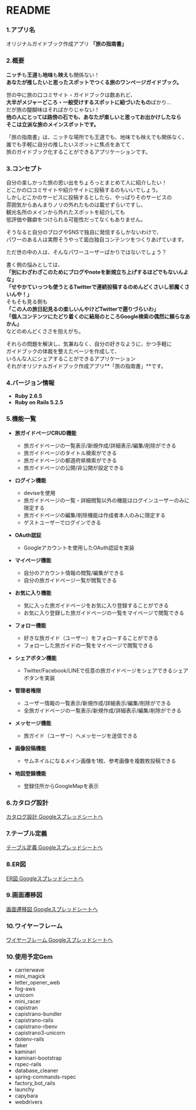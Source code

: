 # README

### 1.アプリ名

オリジナルガイドブック作成アプリ
**「旅の指南書」**



### 2.概要

**ニッチ**も**王道**も**地味**も**映え**も関係ない！  
**あなたが推したいと思ったスポットでつくる旅のワンページガイドブック。**

世の中に旅の口コミサイト・ガイドブックは数あれど、  
**大半がメジャーどころ・一般受けするスポットに紐づいたもの**ばかり…  
だが旅の醍醐味はそればかりじゃない！  
**他の人にとっては路傍の石でも、あなたが楽しいと思ってお出かけしたなら**  
**そこは立派な旅のメインスポットです。**

「旅の指南書」は、ニッチな場所でも王道でも、地味でも映えでも関係なく、  
誰でも手軽に自分の推したいスポットに焦点をあてて  
旅のガイドブック化することができるアプリケーションです。



### 3.コンセプト

自分の楽しかった旅の思い出をちょろっとまとめて人に紹介したい！  
どこかの口コミサイトや紹介サイトに投稿するのもいいでしょう。  
しかしどこかのサービスに投稿するとしたら、やっぱりそのサービスの  
雰囲気からあんまりノリの外れたものは載せずらいですし、  
観光名所のメインから外れたスポットを紹介しても  
低評価や難癖をつけられる可能性だってなくもありません。

そうなると自分のブログやSNSで独自に発信するしかないわけで、  
パワーのある人は実際そうやって面白独自コンテンツをつくりあげています。

ただ世の中の人は、そんなパワーユーザーばかりではないでしょう？

書く側の悩みとしては、  
**「別にわざわざこのためにブログやnoteを新規立ち上げするほどでもないんよな」**  
**「せやかていっつも使うとるTwitterで連続投稿するのめんどくさいし邪魔くさいんや！」**  
そもそも見る側も  
**「この人の旅日記見るの楽しいんやけどTwitterで遡りづらいわ」**  
**「個人コンテンツにたどり着くのに結局のところGoogle検索の偶然に頼らなあかん」**  
などのめんどくささを抱えがち。

それらの問題を解決し、気兼ねなく、自分の好きなように、かつ手軽に  
ガイドブックの体裁を整えたページを作成して、  
いろんな人にシェアすることができるアプリケーション  
それがオリジナルガイドブック作成アプリ**「旅の指南書」**です。



### 4.バージョン情報

- **Ruby 2.6.5**
- **Ruby on Rails 5.2.5**



### 5.機能一覧

- **旅ガイドページCRUD機能**
  - 旅ガイドページの一覧表示/新規作成/詳細表示/編集/削除ができる
  - 旅ガイドページのタイトル検索ができる
  - 旅ガイドページの都道府県検索ができる
  - 旅ガイドページの公開/非公開が設定できる


- **ログイン機能**
  - deviseを使用
  - 旅ガイドページの一覧・詳細閲覧以外の機能はログインユーザーのみに限定する
  - 旅ガイドページの編集/削除機能は作成者本人のみに限定する
  - ゲストユーザーでログインできる


- **OAuth認証**
  - Googleアカウントを使用したOAuth認証を実装


- **マイページ機能**
  - 自分のアカウント情報の閲覧/編集ができる
  - 自分の旅ガイドページ一覧が閲覧できる


- **お気に入り機能**
  - 気に入った旅ガイドページをお気に入り登録することができる
  - お気に入り登録した旅ガイドページの一覧をマイページで閲覧できる


- **フォロー機能**
  - 好きな旅ガイド（ユーザー）をフォローすることができる
  - フォローした旅ガイドの一覧をマイページで閲覧できる


- **シェアボタン機能**
  - Twitter/Facebook/LINEで任意の旅ガイドページをシェアできるシェアボタンを実装


- **管理者権限**
  - ユーザー情報の一覧表示/新規作成/詳細表示/編集/削除ができる
  - 全旅ガイドページの一覧表示/新規作成/詳細表示/編集/削除ができる


- **メッセージ機能**
  - 旅ガイド（ユーザー）へメッセージを送信できる


- **画像投稿機能**
  - サムネイルになるメイン画像を1枚、参考画像を複数枚投稿できる


- **地図登録機能**
  - 登録住所からGoogleMapを表示



### 6.カタログ設計

<a href="https://docs.google.com/spreadsheets/d/18Xw2zgjNRzB6-C02imdrZv5aYeufmeWKqW8L8y7r4rI/edit#gid=1218363235" target="_blank">カタログ設計 Googleスプレッドシートへ<a>



### 7.テーブル定義

<a href="https://docs.google.com/spreadsheets/d/18Xw2zgjNRzB6-C02imdrZv5aYeufmeWKqW8L8y7r4rI/edit#gid=1922889432" target="_blank">テーブル定義 Googleスプレッドシートへ<a>



### 8.ER図

<a href="https://docs.google.com/spreadsheets/d/18Xw2zgjNRzB6-C02imdrZv5aYeufmeWKqW8L8y7r4rI/edit#gid=1640195959" target="_blank">ER図 Googleスプレッドシートへ<a>



### 9.画面遷移図

<a href="https://docs.google.com/spreadsheets/d/18Xw2zgjNRzB6-C02imdrZv5aYeufmeWKqW8L8y7r4rI/edit#gid=1436318083" target="_blank">画面遷移図 Googleスプレッドシートへ<a>



### 10.ワイヤーフレーム

<a href="https://docs.google.com/spreadsheets/d/18Xw2zgjNRzB6-C02imdrZv5aYeufmeWKqW8L8y7r4rI/edit#gid=87985135" target="_blank">ワイヤーフレーム Googleスプレッドシートへ<a>



### 10.使用予定Gem

- carrierwave
- mini_magick
- letter_opener_web
- fog-aws
- unicorn
- mini_racer
- capistran
- capistrano-bundler
- capistrano-rails
- capistrano-rbenv
- capistrano3-unicorn
- dotenv-rails
- faker
- kaminari
- kaminari-bootstrap
- rspec-rails
- database_cleaner
- spring-commands-rspec
- factory_bot_rails
- launchy
- capybara
- webdrivers
